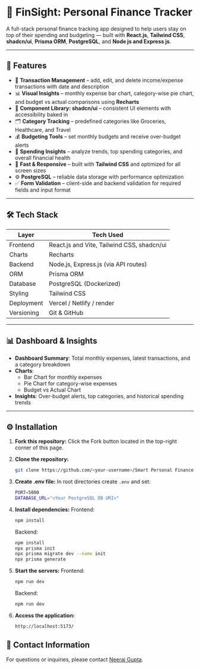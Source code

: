 # 💸 FinSight: Personal Finance Tracker

A full-stack personal finance tracking app designed to help users stay on top of their spending and budgeting — built with **React.js**, **Tailwind CSS**, **shadcn/ui**, **Prisma ORM**, **PostgreSQL**, and **Node js and Express js**.

---

## 🔮 Features

- 💼 **Transaction Management** – add, edit, and delete income/expense transactions with date and description
- 📊 **Visual Insights** – monthly expense bar chart, category-wise pie chart, and budget vs actual comparisons using **Recharts**
- 🧩 **Component Library: shadcn/ui** – consistent UI elements with accessibility baked in
- 🗂️ **Category Tracking** – predefined categories like Groceries, Healthcare, and Travel
- 💰 **Budgeting Tools** – set monthly budgets and receive over-budget alerts
- 🧠 **Spending Insights** – analyze trends, top spending categories, and overall financial health
- 🚀 **Fast & Responsive** – built with **Tailwind CSS** and optimized for all screen sizes
- ⚙️ **PostgreSQL** – reliable data storage with performance optimization
- ✅ **Form Validation** – client-side and backend validation for required fields and input format

---

## 🛠 Tech Stack

| Layer        | Tech Used                                 |
|--------------|-------------------------------------------|
| Frontend     | React.js and Vite, Tailwind CSS, shadcn/ui |
| Charts       | Recharts                                  |
| Backend      | Node.js, Express.js (via API routes)      |
| ORM          | Prisma ORM                                |
| Database     | PostgreSQL (Dockerized)                   |
| Styling      | Tailwind CSS                              |
| Deployment   | Vercel / Netlify / render                        |
| Versioning   | Git & GitHub                              |

---

## 📊 Dashboard & Insights

- **Dashboard Summary**: Total monthly expenses, latest transactions, and a category breakdown
- **Charts**:
  - Bar Chart for monthly expenses
  - Pie Chart for category-wise expenses
  - Budget vs Actual Chart
- **Insights**: Over-budget alerts, top categories, and historical spending trends

---


## ⚙️ Installation

1. **Fork this repository:** 
   Click the Fork button located in the top-right corner of this page.

2. **Clone the repository:**
   ```bash
   git clone https://github.com/<your-username>/Smart Personal Finance Tracker.git
   ```
3. **Create .env file:**
   In root directories create `.env` and set:

   ```bash
   PORT=5000
   DATABASE_URL="<Your PostgreSQL DB URI>"
   ```

4. **Install dependencies:**
   Frontend:
   ```bash
   npm install  
   ```
   Backend:
   ```bash
   npm install     
   npx prisma init
   npx prisma migrate dev --name init
   npx prisma generate
   ```

5. **Start the servers:**
   Frontend:
   ```bash
   npm run dev
   ```
   Backend:
   ```bash
   npm run dev
   ```
   
6. **Access the application:**
   ```bash
   http://localhost:5173/
   ```


## 📧 Contact Information

For questions or inquiries, please contact [Neeraj Gupta](mailto:guptaneeraj2811@gmail.com).
   